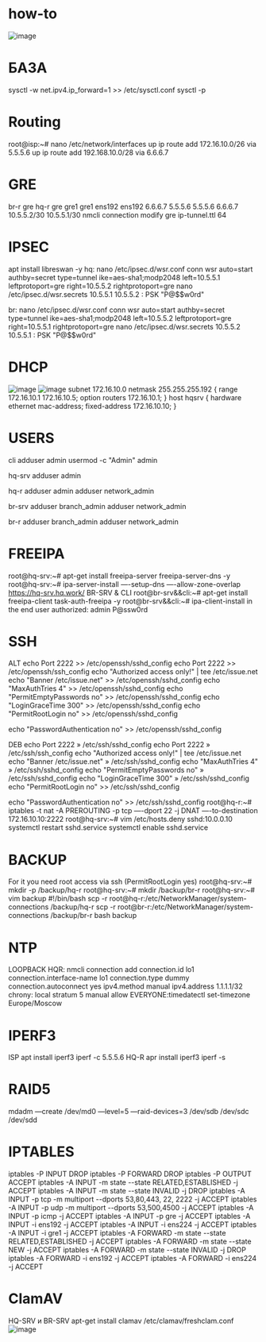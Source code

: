 # how-to
![image](https://github.com/markiriy/how-to/assets/124806098/ca7024c1-aadb-48f0-9707-e317974d8094)


# БАЗА
sysctl -w net.ipv4.ip_forward=1 >> /etc/sysctl.conf
sysctl -p

# Routing
root@isp:~# nano /etc/network/interfaces
up ip route add 172.16.10.0/26 via 5.5.5.6
up ip route add 192.168.10.0/28 via 6.6.6.7

# GRE
br-r  gre            hq-r  gre
      gre1                 gre1
      ens192               ens192
      6.6.6.7              5.5.5.6
      5.5.5.6              6.6.6.7
      10.5.5.2/30          10.5.5.1/30
nmcli connection modify gre ip-tunnel.ttl 64

# IPSEC
apt install libreswan -y
hq: nano /etc/ipsec.d/wsr.conf
    conn wsr
      auto=start
      authby=secret
      type=tunnel
      ike=aes-sha1;modp2048
      left=10.5.5.1
      leftprotoport=gre
      right=10.5.5.2
      rightprotoport=gre
nano /etc/ipsec.d/wsr.secrets
10.5.5.1 10.5.5.2 : PSK "P@$$w0rd"

br: nano /etc/ipsec.d/wsr.conf
conn wsr
      auto=start
      authby=secret
      type=tunnel
      ike=aes-sha1;modp2048
      left=10.5.5.2
      leftprotoport=gre
      right=10.5.5.1
      rightprotoport=gre
nano /etc/ipsec.d/wsr.secrets
10.5.5.2 10.5.5.1 : PSK "P@$$w0rd"

# DHCP
![image](https://github.com/markiriy/how-to/assets/124806098/ddb15c86-78bc-4d6d-9706-1c4044c3f5cd)
![image](https://github.com/markiriy/how-to/assets/124806098/61338d70-7a95-4914-bb5d-dde2c3ab781e)
subnet 172.16.10.0 netmask 255.255.255.192 {
range 172.16.10.1 172.16.10.5;
option routers 172.16.10.1;
}
host hqsrv {
hardware ethernet mac-address;
 fixed-address 172.16.10.10;
}

# USERS
cli
adduser admin
usermod -c "Admin" admin

hq-srv
adduser admin

hq-r
adduser admin
adduser network_admin

br-srv
adduser branch_admin
adduser network_admin

br-r
adduser branch_admin
adduser network_admin

# FREEIPA
root@hq-srv:~# apt-get install freeipa-server freeipa-server-dns -y
root@hq-srv:~# ipa-server-install —-setup-dns —-allow-zone-overlap
https://hq-srv.hq.work/
BR-SRV & CLI
root@br-srv&&cli:~# apt-get install freeipa-client task-auth-freeipa -y
root@br-srv&&cli:~# ipa-client-install
in the end user authorized: admin P@ssw0rd

# SSH
ALT
echo Port 2222 >> /etc/openssh/sshd_config
echo Port 2222 >> /etc/openssh/ssh_config
echo "Authorized access only!" | tee /etc/issue.net
echo "Banner /etc/issue.net" >> /etc/openssh/sshd_config
echo "MaxAuthTries 4" >> /etc/openssh/sshd_config
echo "PermitEmptyPasswords no" >> /etc/openssh/sshd_config
echo "LoginGraceTime 300" >> /etc/openssh/sshd_config
echo "PermitRootLogin no" >> /etc/openssh/sshd_config

echo "PasswordAuthentication no" >> /etc/openssh/sshd_config

DEB
echo Port 2222 » /etc/ssh/sshd_config
echo Port 2222 » /etc/ssh/ssh_config
echo "Authorized access only!" | tee /etc/issue.net
echo "Banner /etc/issue.net" » /etc/ssh/sshd_config
echo "MaxAuthTries 4" » /etc/ssh/sshd_config
echo "PermitEmptyPasswords no" » /etc/ssh/sshd_config
echo "LoginGraceTime 300" » /etc/ssh/sshd_config
echo "PermitRootLogin no" >> /etc/ssh/sshd_config

echo "PasswordAuthentication no" >> /etc/ssh/sshd_config
root@hq-r:~# iptables -t nat -A PREROUTING -p tcp —-dport 22 -j DNAT —-to-destination 172.16.10.10:2222
root@hq-srv:~# vim /etc/hosts.deny
sshd:10.0.0.10
systemctl restart sshd.service
systemctl enable sshd.service

# BACKUP
For it you need root access via ssh (PermitRootLogin yes)
root@hq-srv:~# mkdir -p /backup/hq-r
root@hq-srv:~# mkdir /backup/br-r
root@hq-srv:~# vim backup
            #!/bin/bash
            scp -r root@hq-r:/etc/NetworkManager/system-connections /backup/hq-r
            scp -r root@br-r:/etc/NetworkManager/system-connections /backup/br-r
bash backup

# NTP
LOOPBACK HQR: 
nmcli connection add connection.id lo1 connection.interface-name lo1 connection.type dummy connection.autoconnect yes ipv4.method manual ipv4.address 1.1.1.1/32
chrony:
local stratum 5
manual
allow
EVERYONE:timedatectl set-timezone Europe/Moscow

# IPERF3
ISP
apt install iperf3
iperf -c 5.5.5.6
HQ-R
apr install iperf3
iperf -s

# RAID5
mdadm —create /dev/md0 —level=5 —raid-devices=3 /dev/sdb /dev/sdc /dev/sdd

# IPTABLES
iptables -P INPUT DROP
iptables -P FORWARD DROP
iptables -P OUTPUT ACCEPT
iptables -A INPUT -m state --state RELATED,ESTABLISHED -j ACCEPT
iptables -A INPUT -m state --state INVALID -j DROP
iptables -A INPUT -p tcp -m multiport --dports 53,80,443, 22, 2222 -j ACCEPT
iptables -A INPUT -p udp -m multiport --dports 53,500,4500 -j ACCEPT
iptables -A INPUT -p icmp -j ACCEPT
iptables -A INPUT -p gre -j ACCEPT
iptables -A INPUT -i ens192 -j ACCEPT
iptables -A INPUT -i ens224 -j ACCEPT
iptables -A INPUT -i gre1 -j ACCEPT
iptables -A FORWARD -m state --state RELATED,ESTABLISHED -j ACCEPT
iptables -A FORWARD -m state --state NEW -j ACCEPT
iptables -A FORWARD -m state --state INVALID -j DROP
iptables -A FORWARD -i ens192 -j ACCEPT
iptables -A FORWARD -i ens224 -j ACCEPT

# ClamAV
HQ-SRV и BR-SRV
apt-get install clamav
/etc/clamav/freshclam.conf
![image](https://github.com/markiriy/how-to/assets/124806098/baf5be48-58f2-402f-ab50-99e97511c458)
